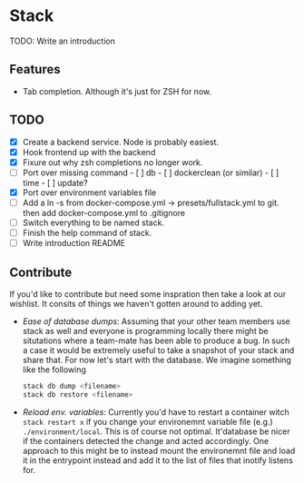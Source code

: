 # Stack
TODO: Write an introduction

## Features

- Tab completion. Although it's just for ZSH for now.

## TODO

- [x] Create a backend service. Node is probably easiest.
- [x] Hook frontend up with the backend
- [x] Fixure out why zsh completions no longer work.
- [ ] Port over missing command
      - [ ] db
      - [ ] dockerclean (or similar)
      - [ ] time
      - [ ] update?
- [x] Port over environment variables file
- [ ] Add a ln -s from docker-compose.yml -> presets/fullstack.yml to git.
      then add docker-compose.yml to .gitignore
- [ ] Switch everything to be named stack.
- [ ] Finish the help command of stack.
- [ ] Write introduction README

## Contribute
If you'd like to contribute but need some inspration then take a look at our wishlist. It consits
of things we haven't gotten around to adding yet.

- *Ease of database dumps*: Assuming that your other team members use stack as well and everyone is
  programming locally there might be situtations where a team-mate has been able to produce a bug.
  In such a case it would be extremely useful to take a snapshot of your stack and share that. For
  now let's start with the database. We imagine something like the following

  ```bash
  stack db dump <filename>
  stack db restore <filename>
  ```

- *Reload env. variables*: Currently you'd have to restart a container witch `stack restart x` if you
  change your environemnt variable file (e.g.) `./environment/local`. This is of course not optimal. It'database
  be nicer if the containers detected the change and acted accordingly.
  One approach to this might be to instead mount the environemnt file and load it in the entrypoint instead and add
  it to the list of files that inotify listens for.